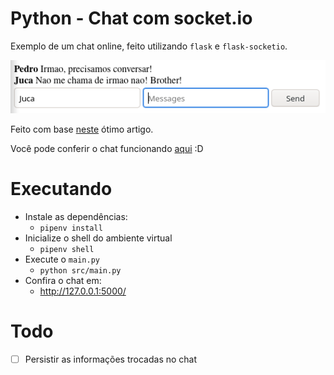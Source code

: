 # Python - Chat com socket.io

Exemplo de um chat online, feito utilizando `flask` e `flask-socketio`.

![screenshot](https://github.com/renanstd/python-chat-socketio/blob/master/screenshots/print.png)

Feito com base [neste](https://codeburst.io/building-your-first-chat-application-using-flask-in-7-minutes-f98de4adfa5d) ótimo artigo.

Você pode conferir o chat funcionando [aqui](https://python-socketio-chat.herokuapp.com/) :D

# Executando

- Instale as dependências:
  - `pipenv install`
- Inicialize o shell do ambiente virtual
  - `pipenv shell`
- Execute o `main.py`
  - `python src/main.py`
- Confira o chat em:
  - http://127.0.0.1:5000/
  
# Todo

- [ ] Persistir as informações trocadas no chat
